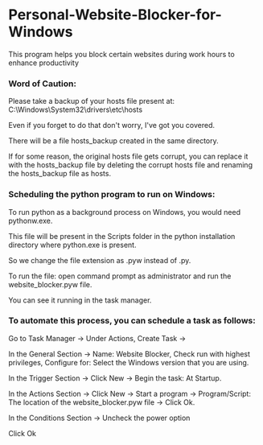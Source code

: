 # Personal-Website-Blocker-for-Windows
This program helps you block certain websites during work hours to enhance productivity

### Word of Caution:
Please take a backup of your hosts file present at: C:\Windows\System32\drivers\etc\hosts

Even if you forget to do that don't worry, I've got you covered.

There will be a file hosts_backup created in the same directory.

If for some reason, the original hosts file gets corrupt, you can replace it with the hosts_backup file by deleting the corrupt hosts file and renaming the hosts_backup file as hosts.

### Scheduling the python program to run on Windows:
To run python as a background process on Windows, you would need pythonw.exe.

This file will be present in the Scripts folder in the python installation directory where python.exe is present.

So we change the file extension as .pyw instead of .py.

To run the file: open command prompt as administrator and run the website_blocker.pyw file.

You can see it running in the task manager.

### To automate this process, you can schedule a task as follows:
Go to Task Manager -> Under Actions, Create Task ->

In the General Section -> Name: Website Blocker, Check run with highest privileges, Configure for: Select the Windows version that you are using.

In the Trigger Section -> Click New -> Begin the task: At Startup.

In the Actions Section -> Click New -> Start a program -> Program/Script: The location of the website_blocker.pyw file -> Click Ok.

In the Conditions Section -> Uncheck the power option

Click Ok
